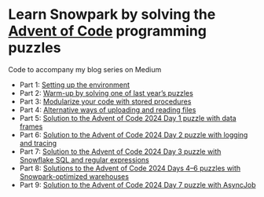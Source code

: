 # Learn Snowpark by solving the [Advent of Code](https://adventofcode.com/) programming puzzles
Code to accompany my blog series on Medium

- Part 1: [Setting up the environment](https://medium.com/@majaf/learn-snowpark-by-solving-the-advent-of-code-programming-puzzles-part-1-a3ced71b375a)
- Part 2: [Warm-up by solving one of last year’s puzzles](https://medium.com/@majaf/learn-snowpark-by-solving-the-advent-of-code-programming-puzzles-part-2-c253d48445bb)
- Part 3: [Modularize your code with stored procedures](https://medium.com/@majaf/learn-snowpark-by-solving-the-advent-of-code-programming-puzzles-part-3-bd60d60cab32)
- Part 4: [Alternative ways of uploading and reading files](https://medium.com/@majaf/learn-snowpark-by-solving-the-advent-of-code-programming-puzzles-part-4-df32a5e850dd)
- Part 5: [Solution to the Advent of Code 2024 Day 1 puzzle with data frames](https://medium.com/@majaf/learn-snowpark-by-solving-the-advent-of-code-programming-puzzles-part-5-8e9542a6ddf3)
- Part 6: [Solution to the Advent of Code 2024 Day 2 puzzle with logging and tracing](https://medium.com/@majaf/learn-snowpark-by-solving-the-advent-of-code-programming-puzzles-part-6-e431d4b6455c)
- Part 7: [Solution to the Advent of Code 2024 Day 3 puzzle with Snowflake SQL and regular expressions](https://medium.com/@majaf/learn-snowpark-by-solving-the-advent-of-code-programming-puzzles-part-7-5b5c9b64660d)
- Part 8: [Solutions to the Advent of Code 2024 Days 4–6 puzzles with Snowpark-optimized warehouses](https://medium.com/@majaf/learn-snowpark-by-solving-the-advent-of-code-programming-puzzles-part-8-4ae0effe30fa)
- Part 9: [Solution to the Advent of Code 2024 Day 7 puzzle with AsyncJob](https://medium.com/@majaf/learn-snowpark-by-solving-the-advent-of-code-programming-puzzles-part-9-d3e1df2e6a85)
